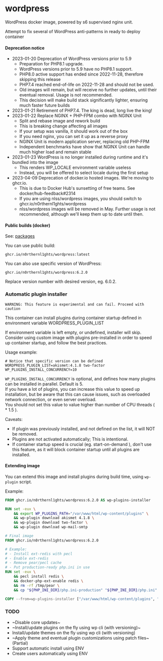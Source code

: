 # wordpress
WordPress docker image, powered by s6 supervised nginx unit.

Attempt to fix several of WordPress anti-patterns in ready to deploy container

#### Deprecation notice
- 2023-01-20 Deprecation of WordPress versions prior to 5.9
  * Preparation for PHP8.1 upgrade. 
  * WordPress versions prior to 5.9 have no PHP8.1 support.
  * PHP8.0 active support has ended since 2022-11-28, therefore skipping this release
  * PHP7.4 reached end-of-life on 2022-11-28 and should not be used.
  * Old images will remain, but will receive no further updates, until their eventual removal. Usage is not recommended.
  * This decision will make build stack significantly lighter, ensuring much faster future builds
- 2023-01-21 Retirement of PHP7.4. The king is dead, long live the king!
- 2023-01-22 Replace NGINX + PHP-FPM combo with NGINX Unit
  * Split and rebase image and rework build
  * This is breaking change affecting all images
  * If your setup was vanilla, it should work out of the box
  * If you need nginx, you can set it up as a reverse proxy
  * NGINX Unit is modern application server, replacing old PHP-FPM
  * Independent benchmarks have show that NGINX Unit can handle much higher load and remain stable
- 2023-01-23 WordPress is no longer installed during runtime and it's bundled into the image
  * This renders WP_LOCALE environment variable useless
  * Instead, you will be offered to select locale during the first setup
- 2023-04-09 Deprecation of docker.io hosted images. We're moving to ghcr.io.
  * This is due to Docker Hub's sunsetting of free teams. See docker/hub-feedback#2314
  * If you are using nlss/wordpress images, you should switch to ghcr.io/n0rthernl1ghts/wordpress
  * nlss/wordpress images will be removed in May. Further usage is not recommended, although we'll keep them up to date until then.

#### Public builds (docker)

See: [packages](../../pkgs/container/wordpress)

You can use public build:
```
ghcr.io/n0rthernl1ghts/wordpress:latest
```

You can also use specific version of WordPress:
```
ghcr.io/n0rthernl1ghts/wordpress:6.2.0
```

Replace version number with desired version, eg. 6.0.2.

### Automatic plugin installer
```
WARNING: This feature is experimental and can fail. Proceed with caution
```

This container can install plugins during container startup defined in environment variable WORDPRESS_PLUGIN_LIST

If environment variable is left empty, or undefined, installer will skip.<br/>
Consider using custom image with plugins pre-installed in order to speed up container startup, and follow the best practices.


Usage example:
```
# Notice that specific version can be defined
WORDPRESS_PLUGIN_LIST=akismet:4.1.8 two-factor
WP_PLUGINS_INSTALL_CONCURRENCY=10
```
`WP_PLUGINS_INSTALL_CONCURRENCY` is optional, and defines how many plugins can be installed in parallel. Default is 5. <br/>
If you have a lot of plugins, you can increase this value to speed up installation, but be aware that this can cause issues, such as overloaded network connection, or even server overload. <br/>
You should not set this value to value higher than number of CPU threads ( * 1.5 ).

Caveats:
* If plugin was previously installed, and not defined on the list, it will NOT be removed.
* Plugins are not activated automatically; This is intentional.
* If container startup speed is crucial (eg. start-on-demand ), don't use this feature, as it will block container startup until all plugins are installed.

#### Extending image
You can extend this image and install plugins during build time, using `wp-plugin` script. <br/>

Example:
```Dockerfile
FROM ghcr.io/n0rthernl1ghts/wordpress:6.2.0 AS wp-plugins-installer

RUN set -eux \
    && export WP_PLUGINS_PATH="/var/www/html/wp-content/plugins" \
    && wp-plugin download akismet 4.1.8 \
    && wp-plugin download two-factor \
    && wp-plugin download wp-mail-smtp

# Final image
FROM ghcr.io/n0rthernl1ghts/wordpress:6.2.0

# Example: 
# - Install ext-redis with pecl
# - Enable ext-redis
# - Remove pear/pecl cache
# - Put production-ready php.ini in use 
RUN set -eux \
    && pecl install redis \
    && docker-php-ext-enable redis \
    && rm -rf /tmp/pear \
    && cp "${PHP_INI_DIR}/php.ini-production" "${PHP_INI_DIR}/php.ini"
    
COPY --from=wp-plugins-installer ["/var/www/html/wp-content/plugins", "/var/www/html/wp-content/plugins"]
```

### TODO
* ~Disable core updates~
* ~Install/update plugins on the fly using wp cli (with versioning)~
* Install/update themes on the fly using wp cli (with versioning)
* ~Apply theme and eventual plugin customizations using patch files~ (Partial)
* Support automatic install using ENV
* Create users automatically using ENV
